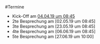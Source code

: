 #Termine

* Kick-Off am [04.04.19 um 08:45](https://calendar.google.com/event?action=TEMPLATE&tmeid=dnFjMjh1Z2lnODc4aDlnNGI5bWE2Ym1lNjAgdGltby5ib2huc3RlZHRAbQ&tmsrc=timo.bohnstedt%40gmail.com)
* 2te Besprechung am [02.05.19 um 08:45]
* 3te Besprechung am [23.05.19 um 08:45]
* 4te Besprechung am [06.06.19 um 08:45]
* 5te Besprechung am [27.06.19 um 10:00]
